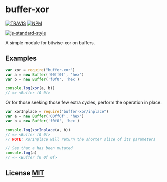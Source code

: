 # buffer-xor

[![TRAVIS](https://secure.travis-ci.org/crypto-browserify/buffer-xor.png)](http://travis-ci.org/crypto-browserify/buffer-xor) [![NPM](http://img.shields.io/npm/v/buffer-xor.svg)](https://www.npmjs.org/package/buffer-xor)

[![js-standard-style](https://cdn.rawgit.com/feross/standard/master/badge.svg)](https://github.com/feross/standard)

A simple module for bitwise-xor on buffers.

## Examples

```javascript
var xor = require("buffer-xor")
var a = new Buffer('00ff0f', 'hex')
var b = new Buffer('f0f0', 'hex')

console.log(xor(a, b))
// => <Buffer f0 0f>
```

Or for those seeking those few extra cycles, perform the operation in place:

```javascript
var xorInplace = require("buffer-xor/inplace")
var a = new Buffer('00ff0f', 'hex')
var b = new Buffer('f0f0', 'hex')

console.log(xorInplace(a, b))
// => <Buffer f0 0f>
// NOTE: xorInplace will return the shorter slice of its parameters

// See that a has been mutated
console.log(a)
// => <Buffer f0 0f 0f>
```

## License [MIT](https://github.com/bgoonz/Knowledge-Bank/tree/d157cab4a536be397d8f7d36c79f7d69d282500a/ARCHIVE/BenchBnB/node_modules/buffer-xor/LICENSE/README.md)

